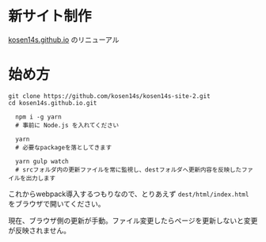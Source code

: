 # 新サイト制作
[kosen14s.github.io](http://kosen14s.github.io/) のリニューアル

# 始め方
  `git clone https://github.com/kosen14s/kosen14s-site-2.git`  
  `cd kosen14s.github.io.git`

```
  npm i -g yarn
  # 事前に Node.js を入れてください

  yarn
  # 必要なpackageを落としてきます

  yarn gulp watch
  # srcフォルダ内の更新ファイルを常に監視し、destフォルダへ更新内容を反映したファイルを出力します
```

これからwebpack導入するつもりなので、とりあえず `dest/html/index.html` をブラウザで開いてください。

現在、ブラウザ側の更新が手動。ファイル変更したらページを更新しないと変更が反映されません。